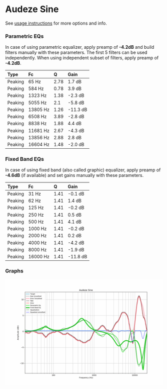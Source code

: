 # Audeze Sine
See [usage instructions](https://github.com/jaakkopasanen/AutoEq#usage) for more options and info.

### Parametric EQs
In case of using parametric equalizer, apply preamp of **-4.2dB** and build filters manually
with these parameters. The first 5 filters can be used independently.
When using independent subset of filters, apply preamp of **-4.2dB**.

| Type    | Fc       |    Q | Gain     |
|:--------|:---------|:-----|:---------|
| Peaking | 65 Hz    | 2.78 | 1.7 dB   |
| Peaking | 584 Hz   | 0.78 | 3.9 dB   |
| Peaking | 1323 Hz  | 1.38 | -2.3 dB  |
| Peaking | 5055 Hz  | 2.1  | -5.8 dB  |
| Peaking | 13805 Hz | 1.26 | -11.3 dB |
| Peaking | 6508 Hz  | 3.89 | -2.8 dB  |
| Peaking | 8838 Hz  | 1.88 | 4.4 dB   |
| Peaking | 11681 Hz | 2.67 | -4.3 dB  |
| Peaking | 13856 Hz | 2.88 | 2.8 dB   |
| Peaking | 16604 Hz | 1.48 | -2.0 dB  |

### Fixed Band EQs
In case of using fixed band (also called graphic) equalizer, apply preamp of **-4.6dB**
(if available) and set gains manually with these parameters.

| Type    | Fc       |    Q | Gain     |
|:--------|:---------|:-----|:---------|
| Peaking | 31 Hz    | 1.41 | -0.1 dB  |
| Peaking | 62 Hz    | 1.41 | 1.4 dB   |
| Peaking | 125 Hz   | 1.41 | -0.2 dB  |
| Peaking | 250 Hz   | 1.41 | 0.5 dB   |
| Peaking | 500 Hz   | 1.41 | 4.1 dB   |
| Peaking | 1000 Hz  | 1.41 | -0.2 dB  |
| Peaking | 2000 Hz  | 1.41 | 0.2 dB   |
| Peaking | 4000 Hz  | 1.41 | -4.2 dB  |
| Peaking | 8000 Hz  | 1.41 | -1.9 dB  |
| Peaking | 16000 Hz | 1.41 | -11.8 dB |

### Graphs
![](./Audeze%20Sine.png)